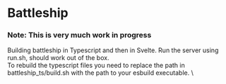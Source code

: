 # Battleship
### Note: This is very much work in progress
Building battleship in Typescript and then in Svelte. Run the server using run.sh, should work out of the box. \
To rebuild the typescript files you need to replace the path in battleship_ts/build.sh with the path to your esbuild executable. \

